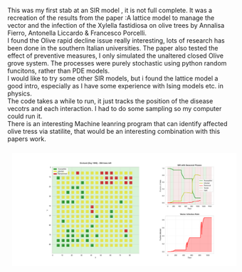 This was my first stab at an SIR model , it is not full complete. 
It was a recreation of the results from the paper :A lattice model to manage the vector and the infection of the Xylella fastidiosa on olive trees by Annalisa Fierro, Antonella Liccardo & Francesco Porcelli.<br>
I found the Olive rapid decline issue really interesting, lots of research has been done in the southern Italian universities.
The paper also tested the effect of preventive measures, I only simulated the unaltered closed Olive grove system. 
The processes were purely stochastic using python random funcitons, rather than PDE models.<br>
I would like to try some other SIR models, but i found the lattice model a good intro, especially as I have some experience with Ising models etc. in physics. <br>
The code takes a while to run, it just tracks the position of the disease vecotrs and each interaction. I had to do some sampling so my computer could run it. <br>
There is an interesting Machine leanring program that can identify affected olive tress via statilite, that would be an interesting combination with this papers work.


<p align="center">
  <img src="OliveGrove_results.png" 
       alt="OliveGrove_results" width="950" style="margin: 10px;">
</p>
